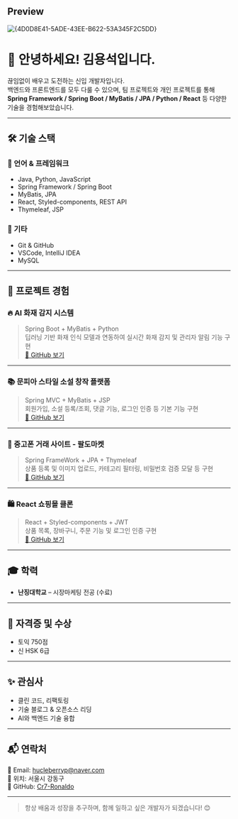 
## Preview

![{4D0D8E41-5ADE-43EE-B622-53A345F2C5DD}](https://github.com/user-attachments/assets/8db516ec-653a-4c4e-9e98-fab07dda0844)


# 👋 안녕하세요! 김용석입니다.

끊임없이 배우고 도전하는 신입 개발자입니다.  
백엔드와 프론트엔드를 모두 다룰 수 있으며, 팀 프로젝트와 개인 프로젝트를 통해  
**Spring Framework / Spring Boot / MyBatis / JPA / Python / React** 등 다양한 기술을 경험해보았습니다.

---

## 🛠 기술 스택

### 🔧 언어 & 프레임워크
- Java, Python, JavaScript
- Spring Framework / Spring Boot
- MyBatis, JPA
- React, Styled-components, REST API
- Thymeleaf, JSP

### 💾 기타
- Git & GitHub
- VSCode, IntelliJ IDEA
- MySQL

---

## 💼 프로젝트 경험

### 🔥 AI 화재 감지 시스템
> Spring Boot + MyBatis + Python  
딥러닝 기반 화재 인식 모델과 연동하여 실시간 화재 감지 및 관리자 알림 기능 구현  
[🔗 GitHub 보기](https://eunji-c0923.github.io/project/)

---

### 📚 문피아 스타일 소설 창작 플랫폼  
> Spring MVC + MyBatis + JSP  
회원가입, 소설 등록/조회, 댓글 기능, 로그인 인증 등 기본 기능 구현  
[🔗 GitHub 보기](https://github.com/Cr7-Ronaldo/Spring_Boot_Class_Project)

---

### 📱 중고폰 거래 사이트 - 팔도마켓  
> Spring FrameWork + JPA + Thymeleaf  
상품 등록 및 이미지 업로드, 카테고리 필터링, 비밀번호 검증 모달 등 구현  
[🔗 GitHub 보기](https://github.com/Cr7-Ronaldo/Personal_projects)

---

### 🛍 React 쇼핑몰 클론  
> React + Styled-components + JWT  
상품 목록, 장바구니, 주문 기능 및 로그인 인증 구현  
[🔗 GitHub 보기](https://github.com/Cr7-Ronaldo/shop)

---

## 🎓 학력

- **난징대학교** – 시장마케팅 전공 (수료)

---

## 📜 자격증 및 수상

- 토익 750점
- 신 HSK 6급

---

## ✨ 관심사

- 클린 코드, 리팩토링
- 기술 블로그 & 오픈소스 리딩
- AI와 백엔드 기술 융합

---

## 📬 연락처

📧 Email: [hucleberryp@naver.com](mailto:hucleberryp@naver.com)  
📍 위치: 서울시 강동구  
🔗 GitHub: [Cr7-Ronaldo](https://github.com/Cr7-Ronaldo)

---

> 항상 배움과 성장을 추구하며, 함께 일하고 싶은 개발자가 되겠습니다! 😊
